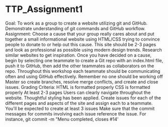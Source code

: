 # TTP_Assignment1
Goal:
To work as a group to create a website utilizing git and GitHub. Demonstrate understanding of git commands and GitHub workflow.
Assignment:
Choose a cause that your group really cares about and put together a small informational website using HTML/CSS trying to convince people to donate to or help out this cause. This site should be 2-3 pages and look as professional as possible using modern design trends. Research similar websites to get inspiration.
Once you have decided on a cause, begin by selecting one teammate to create a Git repo with an index.html file, push it to GitHub, then add the other teammates as collaborators on the repo. Throughout this workshop each teammate should be communicating often and using GitHub effectively. Remember no one should be working off Master so create branches, resolve merge conflicts, and create and close issues.
Grading Criteria:
HTML is formatted properly
CSS is formatted properly
At least 2-3 pages
Users can clearly navigate throughout the website.
Thoughtful styling has been applied.
Create issues for each of the different pages and aspects of the site and assign each to a teammate. You'll be expected to create at least 3 issues
Make sure that the commit messages for commits involving each issue reference the issue. For instance, git commit -m "Menu completed, closes #14'
